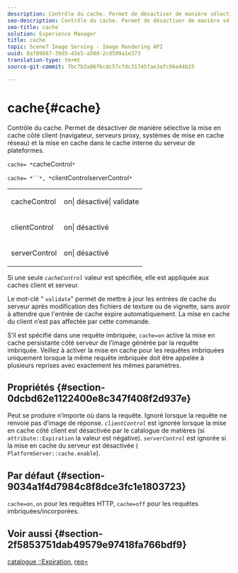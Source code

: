 ```yaml
---
description: Contrôle du cache. Permet de désactiver de manière sélective la mise en cache côté client (navigateur, serveurs proxy, systèmes de mise en cache réseau) et la mise en cache dans le cache interne du serveur de plateformes.
seo-description: Contrôle du cache. Permet de désactiver de manière sélective la mise en cache côté client (navigateur, serveurs proxy, systèmes de mise en cache réseau) et la mise en cache dans le cache interne du serveur de plateformes.
seo-title: cache
solution: Experience Manager
title: cache
topic: Scene7 Image Serving - Image Rendering API
uuid: 8af89b67-39d5-43e5-a58d-2cd509a1e373
translation-type: tm+mt
source-git-commit: 7bc7b3a86fbcdc57cfdc31745fae3afc06e44b15

---
```



# cache{#cache}

Contrôle du cache. Permet de désactiver de manière sélective la mise en cache côté client (navigateur, serveurs proxy, systèmes de mise en cache réseau) et la mise en cache dans le cache interne du serveur de plateformes.

`cache= *`cacheControl`*`

`cache= *``*, *`clientControlserverControl`*`

<table id="simpletable_CBB5DFBD48B444A4AA806B11299BC43E"> 
 <tr class="strow"> 
  <td class="stentry"> <p><span class="varname"> cacheControl</span> </p> </td> 
  <td class="stentry"> <p>on| désactivé| validate </p></td> 
 </tr> 
 <tr class="strow"> 
  <td class="stentry"> <p><span class="varname"> clientControl </span> </p> </td> 
  <td class="stentry"> <p>on| désactivé </p></td> 
 </tr> 
 <tr class="strow"> 
  <td class="stentry"> <p><span class="varname"> serverControl </span> </p></td> 
  <td class="stentry"> <p>on| désactivé </p></td> 
 </tr> 
</table>

Si une seule *`cacheControl`* valeur est spécifiée, elle est appliquée aux caches client et serveur.

Le mot-clé &quot; `validate`&quot; permet de mettre à jour les entrées de cache du serveur après modification des fichiers de texture ou de vignette, sans avoir à attendre que l&#39;entrée de cache expire automatiquement. La mise en cache du client n’est pas affectée par cette commande.

S’il est spécifié dans une requête imbriquée, `cache=on` active la mise en cache persistante côté serveur de l’image générée par la requête imbriquée. Veillez à activer la mise en cache pour les requêtes imbriquées uniquement lorsque la même requête imbriquée doit être appelée à plusieurs reprises avec exactement les mêmes paramètres.

## Propriétés {#section-0dcbd62e1122400e8c347f408f2d937e}

Peut se produire n’importe où dans la requête. Ignoré lorsque la requête ne renvoie pas d’image de réponse. *`clientControl`* est ignorée lorsque la mise en cache côté client est désactivée par le catalogue de matières (si `attribute::Expiration` la valeur est négative). *`serverControl`* est ignorée si la mise en cache du serveur est désactivée ( `PlatformServer::cache.enable`).

## Par défaut {#section-9034a1f4d7984c8f8dce3fc1e1803723}

`cache=on,on` pour les requêtes HTTP, `cache=off` pour les requêtes imbriquées/incorporées.

## Voir aussi {#section-2f5853751dab49579e97418fa766bdf9}

[catalogue ::Expiration](../../../../../ir-api/material-cat/image-rendering-api-ref/c-ir-material-catalog/c-ir-material-data-reference/r-ir-expiration-dataref.md#reference-5e93943abff54c93bf85aae3b911a3ce), [req=](../../../../../ir-api/http-protocol/image-rendering-api-ref/c-ir-http-protocol-ref/c-ir-http-protocol-command-reference/r-ir-req.md#reference-792b1a663fb64261bd2de2a209b847fb)
